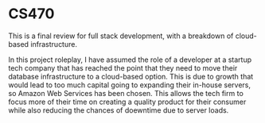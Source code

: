 # CS470

This is a final review for full stack development, with a breakdown of cloud-based infrastructure.

In this project roleplay, I have assumed the role of a developer at a startup tech company that has reached the point that they need to move their database infrastructure to a cloud-based option. This is due to growth that would lead to too much capital going to expanding their in-house servers, so Amazon Web Services has been chosen. This allows the tech firm to focus more of their time on creating a quality product for their consumer while also reducing the chances of doewntime due to server loads. 
